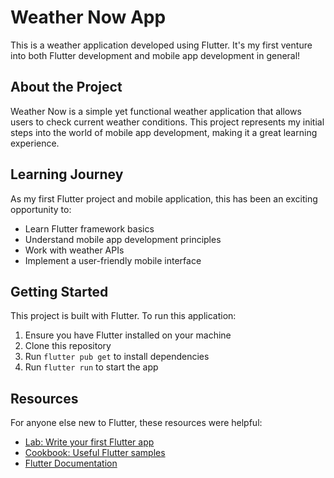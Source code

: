 # Weather Now App

This is a weather application developed using Flutter. It's my first venture into both Flutter development and mobile app development in general!

## About the Project

Weather Now is a simple yet functional weather application that allows users to check current weather conditions. This project represents my initial steps into the world of mobile app development, making it a great learning experience.

## Learning Journey

As my first Flutter project and mobile application, this has been an exciting opportunity to:
- Learn Flutter framework basics
- Understand mobile app development principles
- Work with weather APIs
- Implement a user-friendly mobile interface

## Getting Started

This project is built with Flutter. To run this application:

1. Ensure you have Flutter installed on your machine
2. Clone this repository
3. Run `flutter pub get` to install dependencies
4. Run `flutter run` to start the app

## Resources

For anyone else new to Flutter, these resources were helpful:

- [Lab: Write your first Flutter app](https://docs.flutter.dev/get-started/codelab)
- [Cookbook: Useful Flutter samples](https://docs.flutter.dev/cookbook)
- [Flutter Documentation](https://docs.flutter.dev/)
